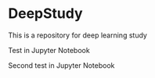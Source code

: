 # DeepStudy

This is a repository for deep learning study

Test in Jupyter Notebook

Second test in Jupyter Notebook